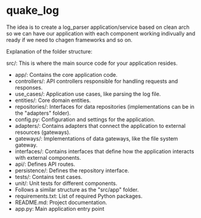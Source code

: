 # quake_log

The idea is to create a log_parser application/service based on clean arch so we can have our application with each component working indivually and ready if we need to chagen frameworks and so on.

Explanation of the folder structure:

src/: This is where the main source code for your application resides.

- app/: Contains the core application code.
- controllers/: API controllers responsible for handling requests and responses.
- use_cases/: Application use cases, like parsing the log file.
- entities/: Core domain entities.
- repositories/: Interfaces for data repositories (implementations can be in the "adapters" folder).
- config.py: Configuration and settings for the application.
- adapters/: Contains adapters that connect the application to external resources (gateways).
- gateways/: Implementations of data gateways, like the file system gateway.
- interfaces/: Contains interfaces that define how the application interacts with external components.
- api/: Defines API routes.
- persistence/: Defines the repository interface.
- tests/: Contains test cases.
- unit/: Unit tests for different components.
- Follows a similar structure as the "src/app" folder.
- requirements.txt: List of required Python packages.
- README.md: Project documentation.
- app.py: Main application entry point
